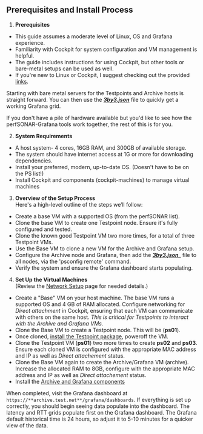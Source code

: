 ## Prerequisites and Install Process

1. **Prerequisites**  
- This guide assumes a moderate level of Linux, OS and Grafana experience.
- Familiarity with Cockpit for system configuration and VM management is helpful.
- The guide includes instructions for using Cockpit, but other tools or bare-metal setups can be used as well.
- If you're new to Linux or Cockpit, I suggest checking out the provided [links](../Additional-Resources/Cockpit-link.md).

Starting with bare metal servers for the Testpoints and Archive hosts is straight forward. You can then use the **_[3by3.json](../3by3.json)_** file to quickly get a working Grafana grid.

If you don't have a pile of hardware available but you'd like to see how the perfSONAR-Grafana tools work together, the rest of this is for you.

2. **System Requirements**  
- A host system- 4 cores, 16GB RAM, and 300GB of available storage.
- The system should have internet access at 1G or more for downloading dependencies.
- Install your preferred, modern, up-to-date OS. (Doesn't have to be on the PS list!)
- Install Cockpit and components (cockpit-machines) to manage virtual machines

3. **Overview of the Setup Process**  
Here's a high-level outline of the steps we’ll follow:
- Create a base VM with a supported OS (from the perfSONAR list).
- Clone the base VM to create one Testpoint node. Ensure it's fully configured and tested.
- Clone the known good Testpoint VM two more times, for a total of three Testpoint VMs.
- Use the Base VM to clone a new VM for the Archive and Grafana setup.
- Configure the Archive node and Grafana, then add the **_[3by3.json](../3by3.json)_**_ file to all nodes, via the 'psconfig remote' command.
- Verify the system and ensure the Grafana dashboard starts populating.

4. **Set Up the Virtual Machines**  
(Review the [Network Setup](../Network-Details/Network-spec.md) page for needed details.)
- Create a "Base" VM on your host machine. The base VM runs a supported OS and 4 GB of RAM allocated.  Configure networking for _Direct attachment_ in Cockpit, ensuring that each VM can communicate with others on the same host. _This is critical for Testpoints to interact with the Archive and Grafana VMs._
- Clone the Base VM to create a Testpoint node. This will be (**ps01**).
- Once cloned, [install the Testpoint package](../Build-TP-Archive-Grafana-systems/Install-Testpoint.md), poweroff the VM.  
- Clone the Testpoint VM (**ps01**) two more times to create **ps02** and **ps03**.  Ensure each cloned VM is configured with the appropriate MAC address and IP as well as _Direct attachement_ status.
- Clone the Base VM again to create the Archive/Grafana VM (archive).  Increase the allocated RAM to 8GB, configure with the appropriate MAC address and IP as well as _Direct attachement_ status.
- Install the [Archive and Grafana components](../Build-TP-Archive-Grafana-systems/Install-Archive-Grafana.md)

When completed, visit the Grafana dashboard at `https://**archive.test.net**/grafana/dashboards`. If everything is set up correctly, you should begin seeing data populate into the dashboard. The latency and RTT grids populate first on the Grafana dashboard. The Grafana default historical time is 24 hours, so adjust it to 5-10 minutes for a quicker view of the data.

